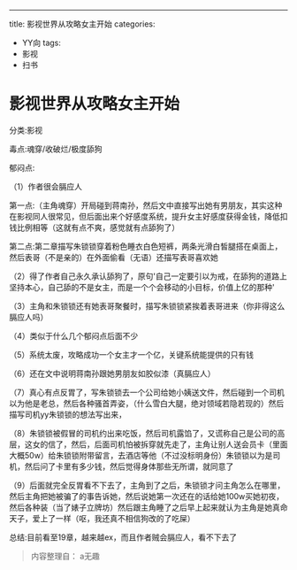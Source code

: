 ---
title: 影视世界从攻略女主开始
categories:
- YY向
tags:
- 影视
- 扫书
# 影视世界从攻略女主开始
分类:影视

毒点:魂穿/收破烂/极度舔狗

郁闷点:

（1）作者很会膈应人

第一点:（主角魂穿）开局碰到蒋南孙，然后文中直接写出她有男朋友，其实这种在影视同人很常见，但后面出来个好感度系统，提升女主好感度获得金钱，降低扣钱比例相等（这就有点不爽，感觉就有点舔狗了）

第二点:第二章描写朱锁锁穿着粉色睡衣白色短裤，两条光滑白皙腿搭在桌面上，然后表哥（不是亲的）在外面偷看（无语）还描写表哥喜欢她

（2）得了作者自己永久承认舔狗了，原句'自己一定要引以为戒，在舔狗的道路上坚持本心，自己舔的不是女主，而是一个个会移动的小目标，价值上亿的那种'

（3）主角和朱锁锁还有她表哥聚餐时，描写朱锁锁紧挨着表哥进来（你非得这么膈应人吗）

（4）类似于什么几个郁闷点后面不少

（5）系统太废，攻略成功一个女主才一个亿，关键系统能提供的只有钱

（6）还在文中说明蒋南孙跟她男朋友如胶似漆（真膈应人）

（7）真心有点反胃了，写朱锁锁去一个公司给她小姨送文件，然后碰到一个司机以为他是老总，然后各种骚首弄姿，（什么雪白大腿，绝对领域若隐若现的）然后描写司机yy朱锁锁的想法写出来，

（8）朱锁锁被假冒的司机约出来吃饭，然后司机露馅了，又谎称自己是公司的高层，这女的信了，然后，后面司机怕被拆穿就先走了，主角让别人送会员卡（里面大概50w）给朱锁锁附带留言，去酒店等他（不过没标明身份）朱锁锁以为是司机，然后问了卡里有多少钱，然后觉得身体那些无所谓，就同意了

（9）后面就完全反胃看不下去了，主角到了之后，朱锁锁才问主角怎么在哪里，然后主角把她被骗了的事告诉她，然后说她第一次还在的话给她100w买她初夜，然后各种装（当了婊子立牌坊）然后跟主角睡了之后早上起来就认为主角是她真命天子，爱上了一样（呕，我还真不相信狗改的了吃屎）

总结:目前看至19章，越来越ex，而且作者贼会膈应人，看不下去了


> 内容整理自： a无趣